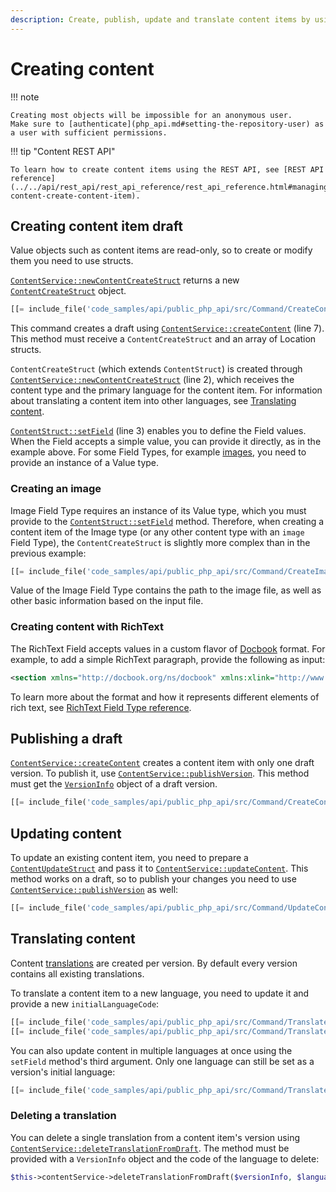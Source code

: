 ```yaml
---
description: Create, publish, update and translate content items by using the PHP API.
---
```


# Creating content

!!! note

    Creating most objects will be impossible for an anonymous user.
    Make sure to [authenticate](php_api.md#setting-the-repository-user) as a user with sufficient permissions.

!!! tip "Content REST API"

    To learn how to create content items using the REST API, see [REST API reference](../../api/rest_api/rest_api_reference/rest_api_reference.html#managing-content-create-content-item).

## Creating content item draft

Value objects such as content items are read-only, so to create or modify them you need to use structs.

[`ContentService::newContentCreateStruct`](https://github.com/ibexa/core/blob/main/src/contracts/Repository/ContentService.php#L533)
returns a new [`ContentCreateStruct`](https://github.com/ibexa/core/blob/main/src/contracts/Repository/Values/Content/ContentCreateStruct.php) object.

``` php hl_lines="2-3 5"
[[= include_file('code_samples/api/public_php_api/src/Command/CreateContentCommand.php', 57, 66) =]]
```

This command creates a draft using [`ContentService::createContent`](https://github.com/ibexa/core/blob/main/src/contracts/Repository/ContentService.php#L210) (line 7).
This method must receive a `ContentCreateStruct` and an array of Location structs.

`ContentCreateStruct` (which extends `ContentStruct`) is created through [`ContentService::newContentCreateStruct`](https://github.com/ibexa/core/blob/main/src/contracts/Repository/ContentService.php#L533) (line 2),
which receives the content type and the primary language for the content item.
For information about translating a content item into other languages, see [Translating content](#translating-content).

[`ContentStruct::setField`](https://github.com/ibexa/core/blob/main/src/contracts/Repository/Values/Content/ContentStruct.php#L32) (line 3) enables you to define the Field values.
When the Field accepts a simple value, you can provide it directly, as in the example above.
For some Field Types, for example [images](#creating-an-image), you need to provide an instance of a Value type.

### Creating an image

Image Field Type requires an instance of its Value type, which you must provide to the [`ContentStruct::setField`](https://github.com/ibexa/core/blob/main/src/contracts/Repository/Values/Content/ContentStruct.php#L32) method.
Therefore, when creating a content item of the Image type (or any other content type with an `image` Field Type),
the `ContentCreateStruct` is slightly more complex than in the previous example:

``` php
[[= include_file('code_samples/api/public_php_api/src/Command/CreateImageCommand.php', 56, 69) =]]
```

Value of the Image Field Type contains the path to the image file, as well as other basic information
based on the input file.

### Creating content with RichText

The RichText Field accepts values in a custom flavor of [Docbook](https://github.com/docbook/wiki/wiki) format.
For example, to add a simple RichText paragraph, provide the following as input:

``` xml
<section xmlns="http://docbook.org/ns/docbook" xmlns:xlink="http://www.w3.org/1999/xlink" xmlns:ezxhtml="http://ibexa.co/xmlns/dxp/docbook/xhtml" xmlns:ezcustom="http://ibexa.co/xmlns/dxp/docbook/custom" version="5.0-variant ezpublish-1.0"><para>Description of your content item.</para></section>
```

To learn more about the format and how it represents different elements of rich text, see
[RichText Field Type reference](richtextfield.md#custom-docbook-format).

## Publishing a draft

[`ContentService::createContent`](https://github.com/ibexa/core/blob/main/src/contracts/Repository/ContentService.php#L210) creates a content item with only one draft version.
To publish it, use [`ContentService::publishVersion`](https://github.com/ibexa/core/blob/main/src/contracts/Repository/ContentService.php#L343).
This method must get the [`VersionInfo`](https://github.com/ibexa/core/blob/main/src/contracts/Repository/Values/Content/VersionInfo.php) object of a draft version.

``` php
[[= include_file('code_samples/api/public_php_api/src/Command/CreateContentCommand.php', 68, 69) =]]
```

## Updating content

To update an existing content item, you need to prepare a [`ContentUpdateStruct`](https://github.com/ibexa/core/blob/main/src/contracts/Repository/Values/Content/ContentUpdateStruct.php)
and pass it to [`ContentService::updateContent`](https://github.com/ibexa/core/blob/main/src/contracts/Repository/ContentService.php#L320).
This method works on a draft, so to publish your changes you need to use [`ContentService::publishVersion`](https://github.com/ibexa/core/blob/main/src/contracts/Repository/ContentService.php#L343) as well:

``` php
[[= include_file('code_samples/api/public_php_api/src/Command/UpdateContentCommand.php', 47, 55) =]]
```

## Translating content

Content [translations](languages.md#language-versions) are created per version. By default every version contains all existing translations.

To translate a content item to a new language, you need to update it and provide a new `initialLanguageCode`:

``` php
[[= include_file('code_samples/api/public_php_api/src/Command/TranslateContentCommand.php', 52, 57) =]]
[[= include_file('code_samples/api/public_php_api/src/Command/TranslateContentCommand.php', 62, 64) =]]
```

You can also update content in multiple languages at once using the `setField` method's third argument.
Only one language can still be set as a version's initial language:

``` php
[[= include_file('code_samples/api/public_php_api/src/Command/TranslateContentCommand.php', 59, 60) =]]
```

### Deleting a translation

You can delete a single translation from a content item's version using [`ContentService::deleteTranslationFromDraft`](https://github.com/ibexa/core/blob/main/src/contracts/Repository/ContentService.php#L499).
The method must be provided with a `VersionInfo` object and the code of the language to delete:

``` php
$this->contentService->deleteTranslationFromDraft($versionInfo, $language);
```
